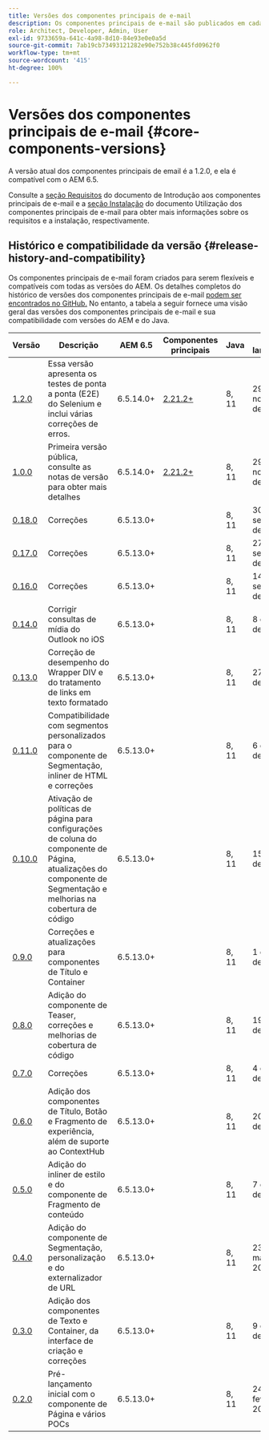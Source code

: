 ```yaml
---
title: Versões dos componentes principais de e-mail
description: Os componentes principais de e-mail são publicados em cada lançamento.
role: Architect, Developer, Admin, User
exl-id: 9733659a-641c-4a98-8d10-84e93e0e0a5d
source-git-commit: 7ab19cb73493121282e90e752b38c445fd0962f0
workflow-type: tm+mt
source-wordcount: '415'
ht-degree: 100%

---
```



# Versões dos componentes principais de e-mail {#core-components-versions}

A versão atual dos componentes principais de email é a 1.2.0, e ela é compatível com o AEM 6.5.

Consulte a [seção Requisitos](/help/email/introduction.md#requirements) do documento de Introdução aos componentes principais de e-mail e a [seção Instalação](/help/email/using.md#installing-the-email-core-components) do documento Utilização dos componentes principais de e-mail para obter mais informações sobre os requisitos e a instalação, respectivamente.

## Histórico e compatibilidade da versão {#release-history-and-compatibility}

Os componentes principais de e-mail foram criados para serem flexíveis e compatíveis com todas as versões do AEM. Os detalhes completos do histórico de versões dos componentes principais de e-mail [podem ser encontrados no GitHub.](https://github.com/adobe/aem-core-email-components/releases) No entanto, a tabela a seguir fornece uma visão geral das versões dos componentes principais de e-mail e sua compatibilidade com versões do AEM e do Java.

| Versão | Descrição | AEM 6.5 | Componentes principais | Java | Data de lançamento |
|---|---|---|---|---|---|
| [1.2.0](https://github.com/adobe/aem-core-email-components/releases/tag/core.email.components.reactor-1.2.0) | Essa versão apresenta os testes de ponta a ponta (E2E) do Selenium e inclui várias correções de erros. | 6.5.14.0+ | [2.21.2+](/help/versions.md) | 8, 11 | 29 de novembro de 2022 |
| [1.0.0](https://github.com/adobe/aem-core-email-components/releases/tag/core.email.components.reactor-1.0.0) | Primeira versão pública, consulte as notas de versão para obter mais detalhes | 6.5.14.0+ | [2.21.2+](/help/versions.md) | 8, 11 | 29 de novembro de 2022 |
| [0.18.0](https://github.com/adobe/aem-core-email-components/releases/tag/v0.18.0) | Correções | 6.5.13.0+ |  | 8, 11 | 30 de setembro de 2022 |
| [0.17.0](https://github.com/adobe/aem-core-email-components/releases/tag/v0.17.0) | Correções | 6.5.13.0+ |  | 8, 11 | 27 de setembro de 2022 |
| [0.16.0](https://github.com/adobe/aem-core-email-components/releases/tag/v0.16.0) | Correções | 6.5.13.0+ |  | 8, 11 | 14 de setembro de 2022 |
| [0.14.0](https://github.com/adobe/aem-core-email-components/releases/tag/v0.14.0) | Corrigir consultas de mídia do Outlook no iOS | 6.5.13.0+ |  | 8, 11 | 8 de agosto de 2022 |
| [0.13.0](https://github.com/adobe/aem-core-email-components/releases/tag/v0.13.0) | Correção de desempenho do Wrapper DIV e do tratamento de links em texto formatado | 6.5.13.0+ |  | 8, 11 | 27 de julho de 2022 |
| [0.11.0](https://github.com/adobe/aem-core-email-components/releases/tag/v0.11.0) | Compatibilidade com segmentos personalizados para o componente de Segmentação, inliner de HTML e correções | 6.5.13.0+ |  | 8, 11 | 6 de julho de 2022 |
| [0.10.0](https://github.com/adobe/aem-core-email-components/releases/tag/v0.10.0) | Ativação de políticas de página para configurações de coluna do componente de Página, atualizações do componente de Segmentação e melhorias na cobertura de código | 6.5.13.0+ |  | 8, 11 | 15 de junho de 2022 |
| [0.9.0](https://github.com/adobe/aem-core-email-components/releases/tag/v0.9.0) | Correções e atualizações para componentes de Título e Container | 6.5.13.0+ |  | 8, 11 | 1 de junho de 2022 |
| [0.8.0](https://github.com/adobe/aem-core-email-components/releases/tag/v0.8.0) | Adição do componente de Teaser, correções e melhorias de cobertura de código | 6.5.13.0+ |  | 8, 11 | 19 de maio de 2022 |
| [0.7.0](https://github.com/adobe/aem-core-email-components/releases/tag/v0.7.0) | Correções | 6.5.13.0+ |  | 8, 11 | 4 de maio de 2022 |
| [0.6.0](https://github.com/adobe/aem-core-email-components/releases/tag/v0.6.0) | Adição dos componentes de Título, Botão e Fragmento de experiência, além de suporte ao ContextHub | 6.5.13.0+ |  | 8, 11 | 20 de abril de 2022 |
| [0.5.0](https://github.com/adobe/aem-core-email-components/releases/tag/v0.5.0) | Adição do inliner de estilo e do componente de Fragmento de conteúdo | 6.5.13.0+ |  | 8, 11 | 7 de abril de 2022 |
| [0.4.0](https://github.com/adobe/aem-core-email-components/releases/tag/v0.4.0) | Adição do componente de Segmentação, personalização e do externalizador de URL | 6.5.13.0+ |  | 8, 11 | 23 de março de 2022 |
| [0.3.0](https://github.com/adobe/aem-core-email-components/releases/tag/v0.3.0) | Adição dos componentes de Texto e Container, da interface de criação e correções | 6.5.13.0+ |  | 8, 11 | 9 de março de 2022 |
| [0.2.0](https://github.com/adobe/aem-core-email-components/releases/tag/v0.2.0) | Pré-lançamento inicial com o componente de Página e vários POCs | 6.5.13.0+ |  | 8, 11 | 24 de fevereiro de 2022 |
